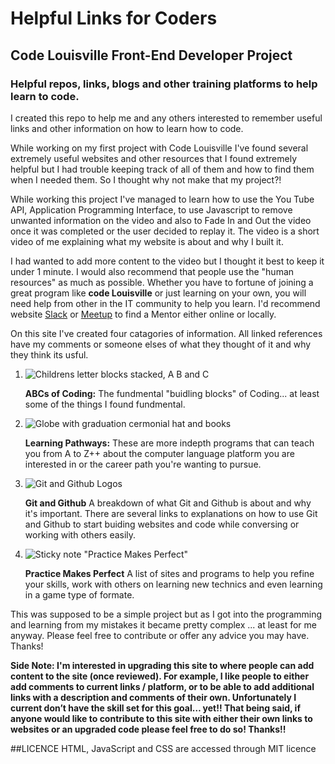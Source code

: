 # **Helpful Links for Coders**

<h2>Code Louisville Front-End Developer Project</h2>


<h3> Helpful repos, links, blogs and other training platforms to help learn to code. </h3>

<p>I created this repo to help me and any others interested to remember useful links and other information on how to learn how to code.</p>

<p>While working on my first project with Code Louisville I've found several extremely useful websites and other resources that I found extremely helpful
but I had trouble keeping track of all of them and how to find them when I needed them. So I thought why not make that my project?!

While working this project I've managed to learn how to use the You Tube API, Application Programming Interface, to use Javascript to remove unwanted
information on the video and also to Fade In and Out the video once it was completed or the user decided to replay it. The video is a short video of me
explaining what my website is about and why I built it. 

I had wanted to add more content to the video but I thought it best to keep it under 1 minute. I would also recommend that people use the "human resources"
as much as possible. Whether you have to fortune of joining a great program like **code Louisville** or just learning on your own, you will need help 
from other in the IT community to help you learn. I'd recommend website <a href="https://slack.com/">Slack</a> or <a href="https://www.meetup.com/topics/slack/">Meetup</a> 
 to find a Mentor either online or locally.<br></p>

<p>On this site I've created four catagories of information. All linked references have my comments or someone elses of what they thought of it and why they think its usful.</p>

1) ![Childrens letter blocks stacked, A B and C]("/img/abcBlocks.png")<p>**ABCs of Coding:** The fundmental "buidling blocks" of Coding... at least some of the things I found 
fundmental.</p>

2) ![Globe with graduation cermonial hat and books]("/img/learning-paths.png")<p>**Learning Pathways:** These are more indepth programs that can teach you from A to Z++ about 
the computer language platform you are interested in or the career path you're wanting to pursue.</p>

3) ![Git and Github Logos]("/img/github.png")<p>**Git and Github** A breakdown of what Git and Github is about and why it's important. There are several links to explanations 
on how to use Git and Github to start buiding websites and code while conversing or working with others easily.</p>

4) ![Sticky note "Practice Makes Perfect"]("/img/practiceMakesPerfect.png")<p>**Practice Makes Perfect** A list of sites and programs to help you refine your skills, work with
others on learning new technics and even learning in a game type of formate.</p>

<p>This was supposed to be a simple project but as I got into the programming and learning from my mistakes it became pretty complex ... at least for me anyway. Please feel free
to contribute or offer any advice you may have. Thanks!</p>


**Side Note: I'm interested in upgrading this site to where people can add content to the site (once reviewed).  For example, I like people to either add comments to current links / platform, or to be able to add additional links with a description and comments of their own. Unfortunately I current don’t have the skill set for this goal… yet!! That being said, if anyone would like to contribute to this site with either their own links to websites or an upgraded code please feel free to do so! Thanks!!**


##LICENCE
HTML, JavaScript and CSS are accessed through MIT licence


